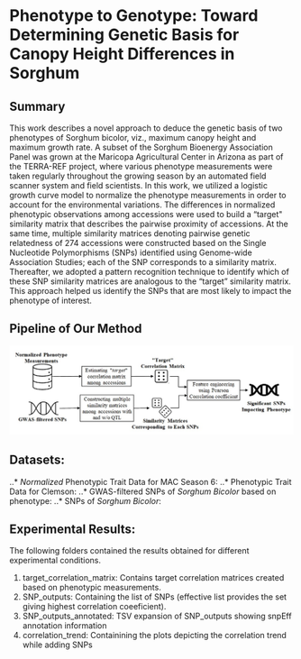 <h1>Phenotype to Genotype: Toward Determining Genetic Basis for Canopy Height Differences in Sorghum </h1>

## Summary
This work describes a novel approach to deduce the genetic basis of two phenotypes of Sorghum bicolor, viz., maximum canopy height and maximum growth rate. A subset of the Sorghum Bioenergy Association Panel was grown at the Maricopa Agricultural Center in Arizona as part of the TERRA-REF project, where various phenotype measurements were taken regularly throughout the growing season by an automated field scanner system and field scientists. In this work, we utilized a logistic growth curve model to normalize the phenotype measurements in order to account for the environmental variations. The differences in normalized phenotypic observations among accessions were used to build a “target" similarity matrix that describes the pairwise proximity of accessions. At the same time, multiple similarity matrices denoting pairwise genetic relatedness of 274 accessions were constructed based on the Single Nucleotide Polymorphisms (SNPs) identified using Genome-wide Association Studies; each of the SNP corresponds to a similarity matrix. Thereafter, we adopted a pattern recognition technique to identify which of these SNP similarity matrices are analogous to the “target” similarity matrix. This approach helped us identify the SNPs that are most likely to impact the phenotype of interest.

## Pipeline of Our Method
![Image not available.](figures/Figure1.jpg)

## Datasets:
..* _Normalized_ Phenotypic Trait Data for MAC Season 6: 
..* Phenotypic Trait Data for Clemson: 
..* GWAS-filtered SNPs of _Sorghum Bicolor_ based on phenotype: 
..* SNPs of _Sorghum Bicolor_:

## Experimental Results:
The following folders contained the results obtained for different experimental conditions.
  1. target_correlation_matrix: Contains target correlation matrices created based on phenotypic measurements. 
  2. SNP_outputs: Containing the list of SNPs (effective list provides the set giving highest correlation coeeficient).
  3. SNP_outputs_annotated: TSV expansion of SNP_outputs showing snpEff annotation information
  4. correlation_trend: Containining the plots depicting the correlation trend while adding SNPs 
